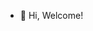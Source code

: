 - 👋 Hi, Welcome!

<!---
Vickyees/Vickyees is a ✨ special ✨ repository because its `README.md` (this file) appears on your GitHub profile.
You can click the Preview link to take a look at your changes.
--->
